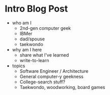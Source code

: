 # Intro Blog Post

- who am I
   - 2nd-gen computer geek
   - IBMer
   - dad/spouse
   - taekwondo
- why am I here
   - share what I've learned
   - write-to-learn
- topics
   - Software Engineer / Architecture
   - General computer-y geekness
   - College-search stuff?
   - Taekwondo, woodworking, board games
